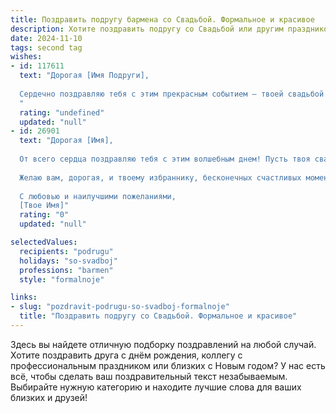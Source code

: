 ```yaml
---
title: Поздравить подругу бармена со Свадьбой. Формальное и красивое
description: Хотите поздравить подругу со Свадьбой или другим праздником? Наш ИИ создаст незабываемое поздравление, а вы обязательно выделитесь среди других.  
date: 2024-11-10
tags: second tag
wishes:
- id: 117611
  text: "Дорогая [Имя Подруги],
  
  Сердечно поздравляю тебя с этим прекрасным событием – твоей свадьбой! Желаю тебе и твоему мужу крепкой любви, полного взаимопонимания и безграничного счастья в совместной жизни. Пусть ваш семейный очаг всегда будет наполнен теплом, уютом и радостью.  Пусть ваша профессия бармена приносит не только доход, но и много приятных моментов,  а семейная жизнь будет ярче и насыщеннее любого коктейля.  Ещё раз поздравляю с этим важным днем!
  "
  rating: "undefined"
  updated: "null"
- id: 26901
  text: "Дорогая [Имя],
  
  От всего сердца поздравляю тебя с этим волшебным днем! Пусть твоя свадьба будет началом новой главы, полной любви, взаимопонимания и нежности. Ты, моя удивительная подруга, всегда была источником вдохновения и поддержки. Пусть твоя новая роль невесты будет такой же яркой и успешной, как и твоя профессия бармена, которая требует такта, мастерства и души.
  
  Желаю вам, дорогая, и твоему избраннику, бесконечных счастливых моментов, которые станут крепким фундаментом для вашего совместного будущего. Пусть каждый день приносит вам новые причины для радости и каждый вечер завершается теплыми объятиями.
  
  С любовью и наилучшими пожеланиями,
  [Твое Имя]"
  rating: "0"
  updated: "null"

selectedValues:
  recipients: "podrugu"
  holidays: "so-svadboj"
  professions: "barmen"
  style: "formalnoje"

links:
- slug: "pozdravit-podrugu-so-svadboj-formalnoje"
  title: "Поздравить подругу со Свадьбой. Формальное и красивое"
---
```


Здесь вы найдете отличную подборку поздравлений на любой случай. 
Хотите поздравить друга с днём рождения, коллегу с профессиональным праздником или близких с Новым годом? У нас есть всё, чтобы сделать ваш поздравительный текст незабываемым. Выбирайте нужную категорию и находите лучшие слова для ваших близких и друзей!
